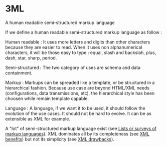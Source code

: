 # 3ML
A human readable semi-structured markup language

If we define a human readable semi-structured markup language as follow :

Human readable : It uses more letters and digits than other characters because they are easier to read. When it uses non alphanumerical characters, it will be those easy to type : equal, slash and backslah, plus, dash, star, sharp, period.

Semi-structured : The two category of uses are schema and data containment.

Markup : Markups can be spreaded like a template, or be structured in a hierarchical fashion. Because use case are beyond HTML/XML needs (configurations, data transmissions, etc), the hierarchical style has been choosen while remain template capable.

Language : A language, if we want it to be used, it should follow the evolution of the use cases. It should not be hard to evolve. It can be as extensible as XML for example.

A "lot" of semi-structured markup language exist (see [Lists or surveys of markup languages]()). XML dominates all by its completeness (see [XML benefits]()) but not its simplicity (see [XML drawbacks]()). 
